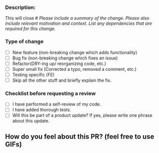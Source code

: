 ### Description:
This will close #
*Please include a summary of the change. Please also include relevant motivation and context. List any dependencies that are required for this change.*

### Type of change
- [ ] New feature (non-breaking change which adds functionality)
- [ ] Bug fix (non-breaking change which fixes an issue)
- [ ] Refactor(DRY-ing up/ reorganizing code, etc.)
- [ ] Super small fix (Corrected a typo, removed a comment, etc.)
- [ ] Testing specific (FE)
- [ ] Skip all the other stuff and briefly explain the fix.

### Checklist before requesting a review
- [ ] I have performed a self-review of my code.
- [ ] I have added thorough tests.
- [ ] Will this be part of a product update? If yes, please write one phrase about this update.

## How do you feel about this PR? (feel free to use GIFs)